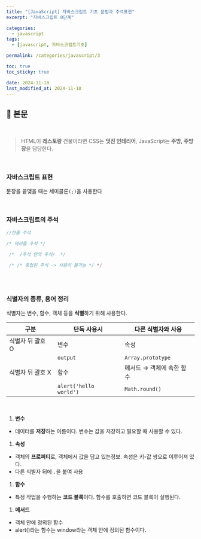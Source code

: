 ```yaml
---
title: "[JavaScript] 자바스크립트 기초 문법과 주석표현"
excerpt: "자바스크립트 0단계"

categories:
  - javascript
tags:
  - [javascript, 자바스크립트기초]

permalink: /categories/javascript/3

toc: true
toc_sticky: true

date: 2024-11-10
last_modified_at: 2024-11-10
---
```


## 🦥 본문

<br>

> HTML이 **레스토랑** 건물이라면
CSS는 **멋진 인테리어**,
JavaScript는 **주방, 주방장**을 담당한다.
> 

<br>

### 자바스크립트 표현

문장을 끝맺을 때는 세미콜론`(;)`을 사용한다

<br>

### 자바스크립트의 주석

```jsx
//한줄 주석

/* 여러줄 주석 */

 /*  /주석 안의 주석/  */
 
 /* /* 중첩된 주석 -> 사용이 불가능 */ */  
 
```

<br>

### 식별자의 종류, 용어 정리

식별자는 변수, 함수, 객체 등을 **식별**하기 위해 사용한다. 

| 구분                | 단독 사용시       | 다른 식별자와 사용               |
|---------------------|-------------------|----------------------------------|
| 식별자 뒤 괄호 O    | 변수              | 속성                             |
|                     | `output`          | `Array.prototype`                |
| 식별자 뒤 괄호 X    | 함수              | 메서드 → 객체에 속한 함수        |
|                     | `alert('hello world')` | `Math.round()`               |

<br>

1. **변수**
- 데이터를 **저장**하는 이름이다. 변수는 값을 저장하고 필요할 때 사용할 수 있다.

1. **속성**
- 객체의 **프로퍼티**로, 객체에서 값을 담고 있는정보. 속성은 키-값 쌍으로 이루어져 있다.
- 다른 식별자 뒤에 `.`을 붙여 사용

1. **함수**
- 특정 작업을 수행하는 **코드 블록**이다. 함수를 호출하면 코드 블록이 실행된다.

1. **메서드**
- 객체 안에 정의된 함수
- alert()라는 함수는 window라는 객체 안에 정의된 함수이다.


<br>
<br>